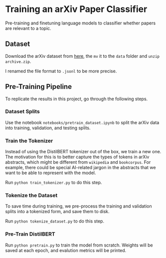 # Training an arXiv Paper Classifier

Pre-training and finetuning language models to classifier whether papers are
relevant to a topic.

## Dataset

Download the arXiv dataset from [here](https://www.kaggle.com/datasets/Cornell-University/arxiv), the `mv` it to the `data` folder and `unzip archive.zip`.

I renamed the file format to `.jsonl` to be more precise.

## Pre-Training Pipeline

To replicate the results in this project, go through the following steps.

### Dataset Splits

Use the notebook `notebooks/pretrain_dataset.ipynb` to split the arXiv data into training, validation, and testing splits.

### Train the Tokenizer

Instead of using the DistilBERT tokenizer out of the box, we train a new one. The motivation for this is to better capture the types of tokens in arXiv abstracts, which might be different from `wikipedia` and `bookcorpus`. For example, there could be special AI-related jargon in the abstracts that we want to be able to represent with the model.

Run `python train_tokenizer.py` to do this step.

### Tokenize the Dataset

To save time during training, we pre-process the training and validation splits into a tokenized form, and save them to disk.

Run `python tokenize_dataset.py` to do this step.

### Pre-Train DistilBERT

Run `python pretrain.py` to train the model from scratch. Weights will be saved at each epoch, and evalution metrics will be printed.